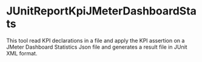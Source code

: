 # JUnitReportKpiJMeterDashboardStats
This tool read KPI declarations in a file and apply the KPI assertion on a JMeter Dashboard Statistics Json file and generates a result file in JUnit XML format.

